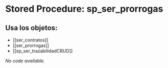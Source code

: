 # Stored Procedure: sp_ser_prorrogas

## Usa los objetos:
- [[ser_contratos]]
- [[ser_prorrogas]]
- [[sp_ser_trazabilidadCRUD]]

*No code available.*
